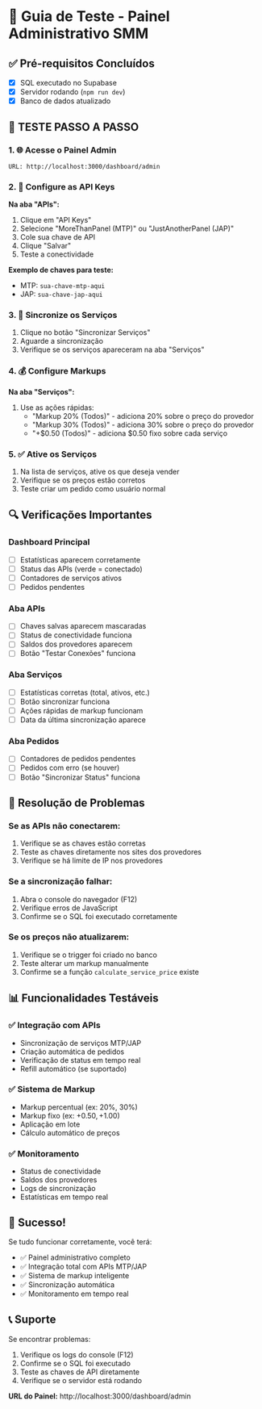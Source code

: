 # 🚀 Guia de Teste - Painel Administrativo SMM

## ✅ Pré-requisitos Concluídos
- [x] SQL executado no Supabase
- [x] Servidor rodando (`npm run dev`)
- [x] Banco de dados atualizado

## 🎯 TESTE PASSO A PASSO

### 1. 🌐 Acesse o Painel Admin
```
URL: http://localhost:3000/dashboard/admin
```

### 2. 🔑 Configure as API Keys

**Na aba "APIs":**
1. Clique em "API Keys"
2. Selecione "MoreThanPanel (MTP)" ou "JustAnotherPanel (JAP)"
3. Cole sua chave de API
4. Clique "Salvar"
5. Teste a conectividade

**Exemplo de chaves para teste:**
- MTP: `sua-chave-mtp-aqui`
- JAP: `sua-chave-jap-aqui`

### 3. 🔄 Sincronize os Serviços

1. Clique no botão "Sincronizar Serviços"
2. Aguarde a sincronização
3. Verifique se os serviços apareceram na aba "Serviços"

### 4. 💰 Configure Markups

**Na aba "Serviços":**
1. Use as ações rápidas:
   - "Markup 20% (Todos)" - adiciona 20% sobre o preço do provedor
   - "Markup 30% (Todos)" - adiciona 30% sobre o preço do provedor
   - "+$0.50 (Todos)" - adiciona $0.50 fixo sobre cada serviço

### 5. ✅ Ative os Serviços

1. Na lista de serviços, ative os que deseja vender
2. Verifique se os preços estão corretos
3. Teste criar um pedido como usuário normal

## 🔍 Verificações Importantes

### Dashboard Principal
- [ ] Estatísticas aparecem corretamente
- [ ] Status das APIs (verde = conectado)
- [ ] Contadores de serviços ativos
- [ ] Pedidos pendentes

### Aba APIs
- [ ] Chaves salvas aparecem mascaradas
- [ ] Status de conectividade funciona
- [ ] Saldos dos provedores aparecem
- [ ] Botão "Testar Conexões" funciona

### Aba Serviços  
- [ ] Estatísticas corretas (total, ativos, etc.)
- [ ] Botão sincronizar funciona
- [ ] Ações rápidas de markup funcionam
- [ ] Data da última sincronização aparece

### Aba Pedidos
- [ ] Contadores de pedidos pendentes
- [ ] Pedidos com erro (se houver)
- [ ] Botão "Sincronizar Status" funciona

## 🚨 Resolução de Problemas

### Se as APIs não conectarem:
1. Verifique se as chaves estão corretas
2. Teste as chaves diretamente nos sites dos provedores
3. Verifique se há limite de IP nos provedores

### Se a sincronização falhar:
1. Abra o console do navegador (F12)
2. Verifique erros de JavaScript
3. Confirme se o SQL foi executado corretamente

### Se os preços não atualizarem:
1. Verifique se o trigger foi criado no banco
2. Teste alterar um markup manualmente
3. Confirme se a função `calculate_service_price` existe

## 📊 Funcionalidades Testáveis

### ✅ Integração com APIs
- Sincronização de serviços MTP/JAP
- Criação automática de pedidos
- Verificação de status em tempo real
- Refill automático (se suportado)

### ✅ Sistema de Markup
- Markup percentual (ex: 20%, 30%)
- Markup fixo (ex: +$0.50, +$1.00)
- Aplicação em lote
- Cálculo automático de preços

### ✅ Monitoramento
- Status de conectividade
- Saldos dos provedores
- Logs de sincronização
- Estatísticas em tempo real

## 🎉 Sucesso!

Se tudo funcionar corretamente, você terá:
- ✅ Painel administrativo completo
- ✅ Integração total com APIs MTP/JAP
- ✅ Sistema de markup inteligente
- ✅ Sincronização automática
- ✅ Monitoramento em tempo real

## 📞 Suporte

Se encontrar problemas:
1. Verifique os logs do console (F12)
2. Confirme se o SQL foi executado
3. Teste as chaves de API diretamente
4. Verifique se o servidor está rodando

**URL do Painel:** http://localhost:3000/dashboard/admin 